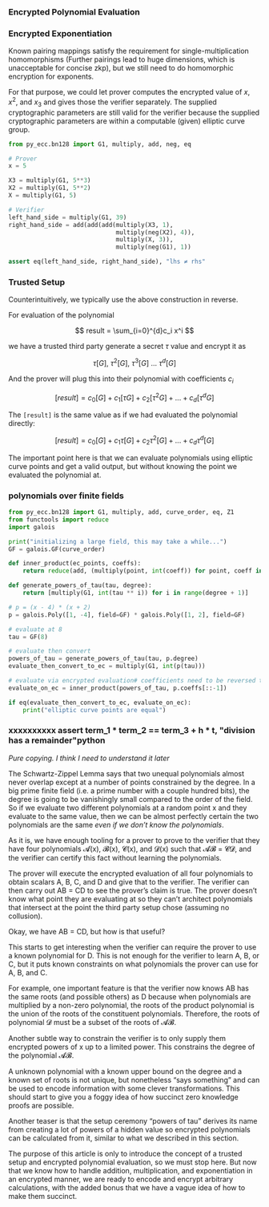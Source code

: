 ### Encrypted Polynomial Evaluation

### Encrypted Exponentiation

Known pairing mappings satisfy the requirement for single-multiplication homomorphisms (Further pairings lead to huge dimensions, which is unacceptable for concise zkp), but we still need to do homomorphic encryption for exponents.

For that purpose, we could let prover computes the encrypted value of $x$, $x^2$, and $x_3$ and gives those the verifier separately. The supplied cryptographic parameters are still valid for the verifier because the supplied cryptographic parameters are within a computable (given) elliptic curve group.

```python
from py_ecc.bn128 import G1, multiply, add, neg, eq

# Prover
x = 5

X3 = multiply(G1, 5**3)
X2 = multiply(G1, 5**2)
X = multiply(G1, 5)

# Verifier
left_hand_side = multiply(G1, 39)
right_hand_side = add(add(add(multiply(X3, 1),
                              multiply(neg(X2), 4)),
                              multiply(X, 3)),
                              multiply(neg(G1), 1))

assert eq(left_hand_side, right_hand_side), "lhs ≠ rhs"
```

### Trusted Setup

Counterintuitively, we typically use the above construction in reverse.

For evaluation of the polynomial

$$
result = \sum_{i=0}^{d}c_i x^i
$$

we have a trusted third party generate a secret $\tau$ value and encrypt it as

$$
\tau[G],\ \tau^2[G],\ \tau^3[G]\ ...\ \tau^d[G]
$$

And the prover will plug this into their polynomial with coefficients $c_i$

$$
[result] = c_0[G]+c_1[\tau G]+c_2[\tau^2 G]+...+c_d[\tau^d G]
$$

The `[result]` is the same value as if we had evaluated the polynomial directly:

$$
[result] = c_0[G]+c_1\tau [G]+c_2\tau^2 [G]+...+c_d\tau^d [G]
$$

The important point here is that we can evaluate polynomials using elliptic curve points and get a valid output, but without knowing the point we evaluated the polynomial at.

### polynomials over finite fields

```python
from py_ecc.bn128 import G1, multiply, add, curve_order, eq, Z1
from functools import reduce
import galois

print("initializing a large field, this may take a while...")
GF = galois.GF(curve_order)

def inner_product(ec_points, coeffs):
    return reduce(add, (multiply(point, int(coeff)) for point, coeff in zip(ec_points, coeffs)), Z1)

def generate_powers_of_tau(tau, degree):
    return [multiply(G1, int(tau ** i)) for i in range(degree + 1)]

# p = (x - 4) * (x + 2)
p = galois.Poly([1, -4], field=GF) * galois.Poly([1, 2], field=GF)

# evaluate at 8
tau = GF(8)

# evaluate then convert
powers_of_tau = generate_powers_of_tau(tau, p.degree)
evaluate_then_convert_to_ec = multiply(G1, int(p(tau)))

# evaluate via encrypted evaluation# coefficients need to be reversed to match the powers
evaluate_on_ec = inner_product(powers_of_tau, p.coeffs[::-1])

if eq(evaluate_then_convert_to_ec, evaluate_on_ec):
    print("elliptic curve points are equal")
```

### xxxxxxxxxx assert term_1 * term_2 == term_3 + h * t, "division has a remainder"python

_Pure copying. I think I need to understand it later_

The Schwartz-Zippel Lemma says that two unequal polynomials almost never overlap except at a number of points constrained by the degree. In a big prime finite field (i.e. a prime number with a couple hundred bits), the degree is going to be vanishingly small compared to the order of the field. So if we evaluate two different polynomials at a random point x and they evaluate to the same value, then we can be almost perfectly certain the two polynomials are the same *even if we don’t know the polynomials*.

As it is, we have enough tooling for a prover to prove to the verifier that they have four polynomials 𝓐(x), 𝓑(x), 𝓒(x), and 𝓓(x) such that 𝓐𝓑 = 𝓒𝓓, and the verifier can certify this fact without learning the polynomials.

The prover will execute the encrypted evaluation of all four polynomials to obtain scalars A, B, C, and D and give that to the verifier. The verifier can then carry out AB = CD to see the prover’s claim is true. The prover doesn’t know what point they are evaluating at so they can’t architect polynomials that intersect at the point the third party setup chose (assuming no collusion).

Okay, we have AB = CD, but how is that useful?

This starts to get interesting when the verifier can require the prover to use a known polynomial for D. This is not enough for the verifier to learn A, B, or C, but it puts known constraints on what polynomials the prover can use for A, B, and C.

For example, one important feature is that the verifier now knows AB has the same roots (and possible others) as D because when polynomials are multiplied by a non-zero polynomial, the roots of the product polynomial is the union of the roots of the constituent polynomials. Therefore, the roots of polynomial 𝓓 must be a subset of the roots of 𝓐𝓑.

Another subtle way to constrain the verifier is to only supply them encrypted powers of x up to a limited power. This constrains the degree of the polynomial 𝓐𝓑.

A unknown polynomial with a known upper bound on the degree and a known set of roots is not unique, but nonetheless “says something” and can be used to encode information with some clever transformations. This should start to give you a foggy idea of how succinct zero knowledge proofs are possible.

Another teaser is that the setup ceremony “powers of tau” derives its name from creating a lot of powers of a hidden value so encrypted polynomials can be calculated from it, similar to what we described in this section.

The purpose of this article is only to introduce the concept of a trusted setup and encrypted polynomial evaluation, so we must stop here. But now that we know how to handle addition, multiplication, and exponentiation in an encrypted manner, we are ready to encode and encrypt arbitrary calculations, with the added bonus that we have a vague idea of how to make them succinct.
